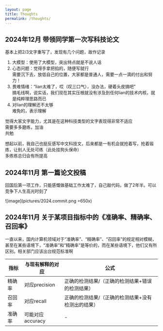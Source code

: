```yaml
---
layout: page
title: Thoughts
permalink: /thoughts/
---
```


##


## 2024年12月 带领同学第一次写科技论文

基本上把2/3文字重写了，发现有几个问题，故作记录
1. 大模型：使用了大模型，突出特点就是不说人话   
2. 心态问题：觉得手拿把掐的，随便写就行   
需要沉下去，放低自己的位置，大家都是普通人，需要一点一滴的付出和努力！  
3. 畏难情绪：“lian太难了，哎（叹三口气），没办法，硬着头皮搞吧”  
搞毛线啊，说实话，我们现在其实压根就没有涉及到任何lian的技术内核，就是纯粹理思路而已  
4. 对lian的理解还不太够  
难免的，表示理解  

觉得大家文字能力，尤其是在这种科技类型的文字表现得非常不适应  
需要多多磨练，加油   
共勉  

想起以前，我自己也挺反感写中文科技文，后来都是一有机会就抢着写，抢着锻炼，让别人无处可练（此处挂狗头保命）  
多练练总归会有所提高  

## 2024年11月 第一篇论文投稿

回国后第一项工作，只能感慨做基础工作太难了，自己敲代码，做了2年半。可以竞争下人生高光时刻了

![image](pictures/2024.commit.png =650x)


## 2024年11月 关于某项目指标中的《准确率、精确率、召回率》 

一直以来，国内计算机领域对于“准确率”、“精确率”、“召回率”的规定相对模糊，甚至在某些语境下，“准确率”和“精确率”是等价的，而在某些语境下，他们又有所区别。相关部门应该出台规范标准啊


|  指标   | 与现有解释的对应  | 公式  |
|  ----  | ----  | ----  |
| 精确率  | 对应precision | 正确的检测结果/（正确的检测结果+错误的检测结果）|
| 召回率  | 对应recall | 正确的检测结果/（正确的检测结果+没有检测出的结果）|
| 准确率  | 可能对应accuracy | - |
